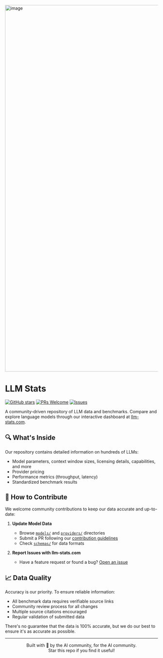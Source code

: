 <img width="1208" alt="image" src="https://github.com/user-attachments/assets/835f1e1b-73e6-405a-b7ad-096d5f5f567a" />


# LLM Stats


[![GitHub stars](https://img.shields.io/github/stars/JonathanChavezTamales/LLMStats?style=social)](https://github.com/JonathanChavezTamales/LLMStats/stargazers)
[![PRs Welcome](https://img.shields.io/badge/PRs-welcome-brightgreen.svg)](CONTRIBUTING.md)
[![Issues](https://img.shields.io/github/issues/JonathanChavezTamales/LLMStats)](https://github.com/JonathanChavezTamales/llm-stats/issues)

A community-driven repository of LLM data and benchmarks. Compare and explore language models through our interactive dashboard at [llm-stats.com](https://llm-stats.com).

## 🔍 What's Inside

Our repository contains detailed information on hundreds of LLMs:

- Model parameters, context window sizes, licensing details, capabilities, and more
- Provider pricing
- Performance metrics (throughput, latency)
- Standardized benchmark results

## 🤝 How to Contribute

We welcome community contributions to keep our data accurate and up-to-date:

1. **Update Model Data**

   - Browse [`models/`](models/) and [`providers/`](providers/) directories
   - Submit a PR following our [contribution guidelines](CONTRIBUTING.md)
   - Check [`schemas/`](schemas/) for data formats

2. **Report Issues with llm-stats.com**
   - Have a feature request or found a bug? [Open an issue](https://github.com/JonathanChavezTamales/LLMStats/issues)

## 📈 Data Quality

Accuracy is our priority. To ensure reliable information:

- All benchmark data requires verifiable source links
- Community review process for all changes
- Multiple source citations encouraged
- Regular validation of submitted data

There's no guarantee that the data is 100% accurate, but we do our best to ensure it's as accurate as possible.

<!-- ## 🌟 Community
- Join our [Discord](https://discord.gg/llmstats) for discussions
-->

---

<div align="center">
Built with 💙 by the AI community, for the AI community.<br>
Star this repo if you find it useful!
</div>
